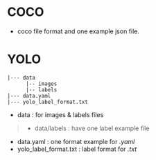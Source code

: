 # COCO
- coco file format and one example json file.

# YOLO
	|--- data
          |-- images
          |-- labels
	|--- data.yaml
	|--- yolo_label_format.txt
	
- data : for images & labels files
> - data/labels : have one label example file
- data.yaml : one format example for *.yaml*
- yolo_label_format.txt : label format for *.txt*
